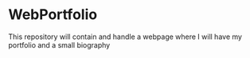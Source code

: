 # WebPortfolio
This repository will contain and handle a webpage where I will have my portfolio and a small biography
